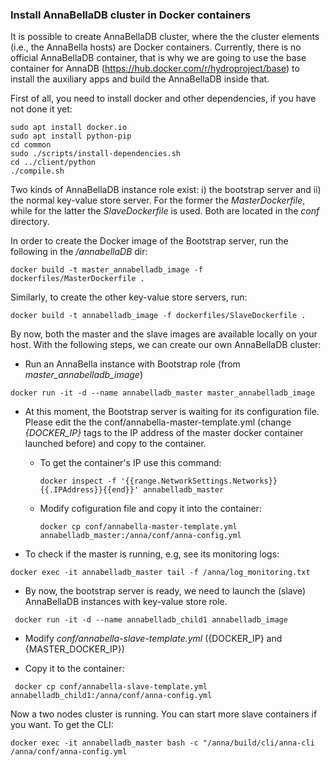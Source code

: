 ### Install AnnaBellaDB cluster in Docker containers

It is possible to create AnnaBellaDB cluster, where the the cluster elements (i.e., the AnnaBella hosts) are Docker containers.
Currently, there is no official AnnaBellaDB container, that is why we are going to use the base container for AnnaDB (https://hub.docker.com/r/hydroproject/base) to install the auxiliary apps and build the AnnaBellaDB inside that. 

First of all, you need to install docker and other dependencies, if you have not done it yet:
```
sudo apt install docker.io
sudo apt install python-pip
cd common
sudo ./scripts/install-dependencies.sh
cd ../client/python
./compile.sh
```

Two kinds of AnnaBellaDB instance role exist: i) the bootstrap server and ii) the normal key-value store server. 
For the former the _MasterDockerfile_, while for the latter the _SlaveDockerfile_ is used. Both are located in the _conf_ directory.

In order to create the Docker image of the Bootstrap server, run the following in the _/annabellaDB_ dir:
```
docker build -t master_annabelladb_image -f dockerfiles/MasterDockerfile .
```

Similarly, to create the other key-value store servers, run:
```
docker build -t annabelladb_image -f dockerfiles/SlaveDockerfile .
```

By now, both the master and the slave images are available locally on your host. With the following steps, we can create our own AnnaBellaDB cluster:
* Run an AnnaBella instance with Bootstrap role (from _master_annabelladb_image_)
```
docker run -it -d --name annabelladb_master master_annabelladb_image
```
* At this moment, the Bootstrap server is waiting for its configuration file. Please edit the the conf/annabella-master-template.yml (change _{DOCKER_IP}_ tags to the IP address of the master docker container launched before) and copy to the container.
    * To get the container's IP use this command:
        ```
        docker inspect -f '{{range.NetworkSettings.Networks}}{{.IPAddress}}{{end}}' annabelladb_master
        ```
    * Modify cofiguration file and copy it into the container:
        ```
        docker cp conf/annabella-master-template.yml annabelladb_master:/anna/conf/anna-config.yml
        ```

* To check if the master is running, e.g, see its monitoring logs:
```
docker exec -it annabelladb_master tail -f /anna/log_monitoring.txt 
```

* By now, the bootstrap server is ready, we need to launch the (slave) AnnaBellaDB instances with key-value store role.
```
 docker run -it -d --name annabelladb_child1 annabelladb_image
```

* Modify _conf/annabella-slave-template.yml_ ({DOCKER_IP} and {MASTER_DOCKER_IP})

* Copy it to the container:
```
 docker cp conf/annabella-slave-template.yml annabelladb_child1:/anna/conf/anna-config.yml
```

Now a two nodes cluster is running. You can start more slave containers if you want. To get the CLI:
```
docker exec -it annabelladb_master bash -c "/anna/build/cli/anna-cli /anna/conf/anna-config.yml
